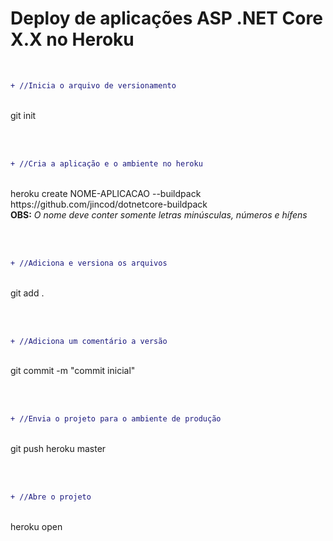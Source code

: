 # Deploy de aplicações ASP .NET Core X.X no Heroku

<br>

```diff
+ //Inicia o arquivo de versionamento
````
<br>
git init

<br><br>

```diff
+ //Cria a aplicação e o ambiente no heroku
````
<br>
heroku create NOME-APLICACAO --buildpack https://github.com/jincod/dotnetcore-buildpack
<br>
<strong>OBS:</strong><em> O nome deve conter somente letras minúsculas, números e hífens</em>

<br><br>

```diff
+ //Adiciona e versiona os arquivos
````
<br>
git add .

<br><br>

```diff
+ //Adiciona um comentário a versão
````
<br>
git commit -m "commit inicial"
	
 <br><br>
  
```diff
+ //Envia o projeto para o ambiente de produção
````
<br>
git push heroku master

<br><br>

```diff
+ //Abre o projeto
````
<br>
heroku open
